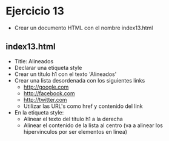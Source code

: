 # Ejercicio 13

* Crear un documento HTML con el nombre index13.html

## index13.html
* Title: Alineados
* Declarar una etiqueta style
* Crear un título h1 con el texto 'Alineados'
* Crear una lista desordenada con los siguientes links
  * http://google.com
  * http://facebook.com
  * http://twitter.com
  * Utilizar las URL's como href y contenido del link
* En la etiqueta style:
  * Alinear el texto del título h1 a la derecha
  * Alinear el contenido de la lista al centro (va a alinear los hipervinculos por ser elementos en linea)